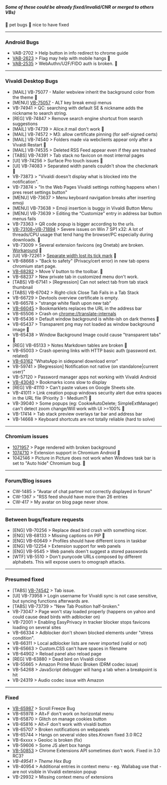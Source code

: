 ##### Some of these could be already fixed/invalid/CNR or merged to others VBs)

💖 pet bugs 🧡 nice to have fixed

* * *

### Android Bugs

* VAB-2702 > Help button in info redirect to chrome guide
* [VAB-2623](https://forum.vivaldi.net/post/410520) > Flag may help with mobile hangs 💖
* [VAB-2535](https://forum.vivaldi.net/topic/51827/webauthn-u2f-fido-not-working) > WebAuthn/U2F/FIDO auth is broken. 🧡

* * *

### Vivaldi Desktop Bugs

* \[MAIL\] VB-75077 - Mailer webview inherit the background color from the theme 💖
* \[MENU\] [VB-75057](https://forum.vivaldi.net/post/423738) - ALT key break emoji menus
* VB-74941 > QC: searching with default SE & nickname adds the nickname to search string.
* \[REG\] VB-74847 > Remove search engine shortcut from search suggestions
* \[MAIL\] VB-74739 > Alice.it mail don't work 💖
* \[MAIL\] VB-74572 > M3: allow certificate pinning (for self-signed certs)
* \[MAIL\] VB-74540 > Folders made via webclients appear only after a Vivaldi Restart 💖
* \[MAIL\] VB-74535 > Deleted RSS Feed appear even if they are trashed
* \[TABS\] VB-74391 > Tab stack no favicon on most internal pages
* \[UI\] VB-74256 > Surface Pro touch issues 💖
* \[UI\] VB-74083 > Separated width panels couldn't show the checkmark 💖
* VB-73873 > "Vivaldi doesn't display what is blocked into the notification".
* VB-73874 > "In the Web Pages Vivaldi settings nothing happens when I pres reset settings button"
* \[MENU\] VB-73637 > Menu keyboard navigation breaks after inserting emoji
* \[MENU\] VB-73638 > Emoji insertion is buggy in Vivaldi Button Menu
* \[MENU\] VB-73639 > Editing the “Customize” entry in address bar button menus fails
* VB-73363 > QR code popup is bigger according to the urls.
* [VB-73108~VB-71894](https://forum.vivaldi.net/post/410082) > Severe issues on Win 7 SP1 x32: A lot of threads/CPU usage that tend hang the browser/PC especially during downloads. 💖
* VB-73009 > Several extension favicons (eg Onetab) are broken. [Workaround](https://forum.vivaldi.net/post/414890) 💖
* \[UI\] VB-72261 > [Separate width lost its tick mark](https://forum.vivaldi.net/post/417860) 💖
* VB-68668 > "Back to safety" (Privacy/cert error) in new tab opens chromium start page.
* [VB-68282](https://forum.vivaldi.net/topic/47673/move-v-menu-to-bar-below-then-eliminate-entire-wasted-row-space) > Move V button to the toolbar. 💖
* VB-68237 > New private tab in customized menu don't work.
* \[TABS\] VB-67141 > \[Regression\] Can not select tab from tab stack thumbnail
* \[TABS\] VB-67042 > Right-click Close Tab Fails in a Tab Stack
* VB-66729 > Devtools overview certificate is empty.
* VB-66578 > "strange white flash upon new tab"
* [VB-66045](https://forum.vivaldi.net/topic/31409/bookmarklets-replaces-the-url-in-the-address-bar) > Bookmarklets replaces the URL in the address bar
* VB-65506 > Crash on [chrome://translate-internals](chrome://translate-internals)
* VB-65436 > Default window background is white-ish on dark themes 💖
* VB-65437 > Transparent png may not loaded as window background image 💖
* VB-65438 > Window Background Image could cause "transparent tabs" 💖
* \[REG\] VB-65133 > Notes Markdown tables are broken 💖
* VB-65003 > Crash opening links with HTTP basic auth (password ext. related)
* [VB-63162](https://forum.vivaldi.net/post/356455) "WhatsApp in sidepanel download error"
* VB-59741 > \[Regression\] Notification not native (on standalone|current user)"
* VB-57120 > Password manager apps not working with Vivaldi Android
* [VB-43040](https://forum.vivaldi.net/topic/28412/bookmark-icons-slow-to-display-in-1-15/43?_=1587634206442) > Bookmarks icons slow to display
* \[REG\] VB-41110 > Can't paste values on Google Sheets site.
* VB-41011 > Link creation popup windows security alert due extra spaces in the URL file (Priority 3 - Medium?) 💖
* VB-39040 > Some popups (eg: CookieAutoDelete; SimpleExtManager) can't detect zoom change/Will work with UI >=100% 💖
* VB-17414 > Tab stack preview overlays tar bar and address bar
* VB-14668 > Keyboard shortcuts are not totally reliable (hard to solve)

* * *

### Chromium issues

* [1071957](https://bugs.chromium.org/p/chromium/issues/detail?id=1042146) > Page rendered with broken background
* [1074710](https://bugs.chromium.org/p/chromium/issues/detail?id=1074710) > Extension support in Chromium Android 💖
* 1042146 > Picture in Picture does not work when Windows task bar is set to "Auto hide" Chromium bug. 💖

* * *

### Forum/Blog issues

* CW-1485 > "Avatar of chat partner not correctly displayed in forum"
* CW-1367 > "RSS feed should have more than 26 entries
* CW-417 > My avatar on blog page never show.

* * *

### Between bugs/feature requests

* \[ENG\] VB-70256 > Replace dead bird crash with something nicer.
* \[ENG\] VB-68133 > Missing captions on PIP 💖
* \[ENG\] VB-60649 > Profiles should have different icons in taskbar
* \[ENG\] VB-12254 > Extension support for web panels
* \[ENG\] VB-9545 > Web panels doen't suggest a stored passwords
* \[WTF\] VB-5510 > Don't punycode URLs composed by different alphabets. This will expose users to omograph attacks.

* * *

### Presumed fixed

* \[TABS\] [VB-74542](https://forum.vivaldi.net/post/420804) > Tab issue.
* \[UI\] VB-73958 > Login username for Vivaldi sync is not case sensitive, but syncing functions afterwards are.
* \[TABS\] VB-73739 > "New Tab Position half-broken."
* VB-73047 > Page won't stay loaded properly (happens on yahoo and could cause dead birds with adblocker on)
* VB-72001 > Enabling EasyPrivacy in tracker blocker stops favicons loading on several sites
* VB-66334 > Adblocker don't shown blocked elements under "stress condition".
* VB-66311 > Local adblocker lists are never imported (valid or not)
* VB-65663 > Custom.CSS can't have spaces in filename
* VB-64902 > Reload panel also reload page
* \[REG\] VB-63880 > Dead bird on Vivaldi close
* VB-55665 > Amazon Prime Music Broken (DRM codec issue)
* VB-54268 > JavaScript debugger will hang a tab when a breakpoint is hit
* VB-24319 > Audio codec issue with Amazon

* * *

### Fixed

* [VB-65987](https://forum.vivaldi.net/post/361689) > Scroll Freeze Bug
* VB-65978 > Alt+F don't work on horizontal menu
* VB-65870 > Glitch on manage cookies button
* VB-65816 > Alt+F don't work with vivaldi button
* VB-65707 > Broken notifications on webpanels
* VB-65744 > Hangs on several video sites.Known fixed 3.0 RC2
* VB-6xxxx > Geoloc is broken (fix)
* VB-59606 > Some JS alert box hangs
* [VB-50853](https://forum.vivaldi.net/topic/35531/chrome-extension-apis-intermittently-unavailable-on-2-3-1440-61-x86) > Chrome Extensions API sometimes don't work. Fixed in 3.0 RC3?
* _VB-49541 > Theme Hex Bug_
* VB-40954 > Additional entries in context menu - eg. Wallabag use that - are not visible in Vivaldi extension popup
* VB-29932 > Missing context menu of extensions
